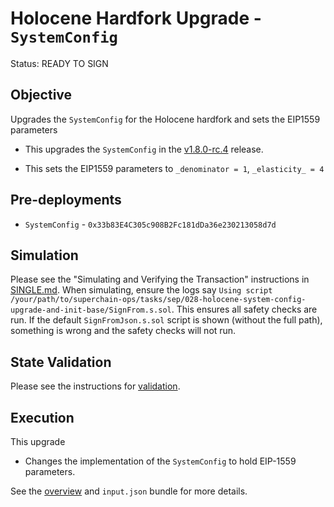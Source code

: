 # Holocene Hardfork Upgrade - `SystemConfig`

Status: READY TO SIGN

## Objective

Upgrades the `SystemConfig` for the Holocene hardfork and sets the EIP1559 parameters

- This upgrades the `SystemConfig` in the [v1.8.0-rc.4](https://github.com/ethereum-optimism/optimism/tree/v1.8.0-rc.4) release.

- This sets the EIP1559 parameters to `_denominator = 1`, `_elasticity_ = 4` 

## Pre-deployments

- `SystemConfig` - `0x33b83E4C305c908B2Fc181dDa36e230213058d7d`

## Simulation

Please see the "Simulating and Verifying the Transaction" instructions in [SINGLE.md](../../../SINGLE.md).
When simulating, ensure the logs say `Using script /your/path/to/superchain-ops/tasks/sep/028-holocene-system-config-upgrade-and-init-base/SignFrom.s.sol`.
This ensures all safety checks are run. If the default `SignFromJson.s.sol` script is shown (without the full path), something is wrong and the safety checks will not run.

## State Validation

Please see the instructions for [validation](./VALIDATION.md).

## Execution

This upgrade
* Changes the implementation of the `SystemConfig` to hold EIP-1559 parameters.

See the [overview](./OVERVIEW.md) and `input.json` bundle for more details.
